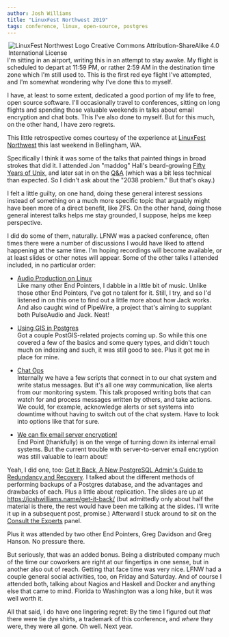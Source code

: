 ```yaml
---
author: Josh Williams
title: "LinuxFest Northwest 2019"
tags: conference, linux, open-source, postgres
---
```


[<img src="/blog/2019/05/03/linuxfest-northwest/LFNW2019.svg" align="right" alt="LinuxFest Northwest Logo Creative Commons Attribution-ShareAlike 4.0 International License" />](https://www.linuxfestnorthwest.org/conferences/2019)

I'm sitting in an airport, writing this in an attempt to stay awake. My flight is scheduled to depart at 11:59 PM, or rather 2:59 AM in the destination time zone which I'm still used to. This is the first red eye flight I've attempted, and I'm somewhat wondering why I've done this to myself.

I have, at least to some extent, dedicated a good portion of my life to free, open source software. I'll occasionally travel to conferences, sitting on long flights and spending those valuable weekends in talks about email encryption and chat bots. This I've also done to myself. But for this much, on the other hand, I have zero regrets.

This little retrospective comes courtesy of the experience at [LinuxFest Northwest](https://www.linuxfestnorthwest.org/conferences/2019) this last weekend in Bellingham, WA.

Specifically I think it was some of the talks that painted things in broad strokes that did it. I attended Jon "maddog" Hall's beard-growing [Fifty Years of Unix](https://lfnw.org/conferences/2019/program/proposals/247), and later sat in on the [Q&A](https://lfnw.org/conferences/2019/program/proposals/344) (which was a bit less technical than expected. So I didn't ask about the "2038 problem." But that's okay.)

I felt a little guilty, on one hand, doing these general interest sessions instead of something on a much more specific topic that arguably might have been more of a direct benefit, like ZFS. On the other hand, doing those general interest talks helps me stay grounded, I suppose, helps me keep perspective.

I did do some of them, naturally. LFNW was a packed conference, often times there were a number of discussions I would have liked to attend happening at the same time. I'm hoping recordings will become available, or at least slides or other notes will appear. Some of the other talks I attended included, in no particular order:

* [Audio Production on Linux](https://lfnw.org/conferences/2019/program/proposals/278)<br>
Like many other End Pointers, I dabble in a little bit of music. Unlike those other End Pointers, I've got no talent for it. Still, I try, and so I'd listened in on this one to find out a little more about how Jack works. And also caught wind of PipeWire, a project that's aiming to supplant both PulseAudio and Jack. Neat!

* [Using GIS in Postgres](https://lfnw.org/conferences/2019/program/proposals/179)<br>
Got a couple PostGIS-related projects coming up. So while this one covered a few of the basics and some query types, and didn't touch much on indexing and such, it was still good to see. Plus it got me in place for mine.

* [Chat Ops](https://lfnw.org/conferences/2019/program/proposals/191)<br>
Internally we have a few scripts that connect in to our chat system and write status messages. But it's all one way communication, like alerts from our monitoring system. This talk proposed writing bots that can watch for and process messages written by others, and take actions. We could, for example, acknowledge alerts or set systems into downtime without having to switch out of the chat system. Have to look into options like that for sure.

* [We can fix email server encryption!](https://lfnw.org/conferences/2019/program/proposals/337)<br>
End Point (thankfully) is on the verge of turning down its internal email systems. But the current trouble with server-to-server email encryption was still valuable to learn about!

Yeah, I did one, too: [Get It Back, A New PostgreSQL Admin's Guide to Redundancy and Recovery](http://lfnw.org/conferences/2019/program/proposals/327). I talked about the different methods of performing backups of a Postgres database, and the advantages and drawbacks of each. Plus a little about replication. The slides are up at https://joshwilliams.name/get-it-back/ (but admittedly only about half the material is there, the rest would have been me talking at the slides. I'll write it up in a subsequent post, promise.) Afterward I stuck around to sit on the [Consult the Experts](https://lfnw.org/conferences/2019/program/proposals/331) panel.

Plus it was attended by two other End Pointers, Greg Davidson and Greg Hanson. No pressure there.

But seriously, that was an added bonus. Being a distributed company much of the time our coworkers are right at our fingertips in one sense, but in another also out of reach. Getting that face time was very nice. LFNW had a couple general social activities, too, on Friday and Saturday. And of course I attended both, talking about Nagios and Haskell and Docker and anything else that came to mind. Florida to Washington was a long hike, but it was well worth it.

All that said, I do have one lingering regret: By the time I figured out *that* there were tie dye shirts, a trademark of this conference, and *where* they were, they were all gone. Oh well. Next year.

